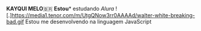 **KAYQUI MELO**🇧🇷
**Estou*** estudando _Alura_
![.]https://media1.tenor.com/m/UtgQNow3rr0AAAAd/walter-white-breaking-bad.gif
Estou me desenvolvendo na linguagem JavaScript

